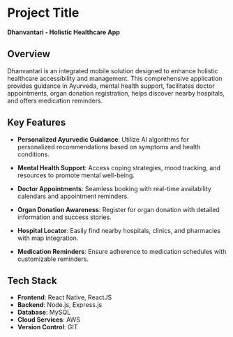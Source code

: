 # Project Title

**Dhanvantari - Holistic Healthcare App**

## Overview

Dhanvantari is an integrated mobile solution designed to enhance holistic healthcare accessibility and management. This comprehensive application provides guidance in Ayurveda, mental health support, facilitates doctor appointments, organ donation registration, helps discover nearby hospitals, and offers medication reminders.

## Key Features

- **Personalized Ayurvedic Guidance**: Utilize AI algorithms for personalized recommendations based on symptoms and health conditions.

- **Mental Health Support**: Access coping strategies, mood tracking, and resources to promote mental well-being.

- **Doctor Appointments**: Seamless booking with real-time availability calendars and appointment reminders.

- **Organ Donation Awareness**: Register for organ donation with detailed information and success stories.

- **Hospital Locator**: Easily find nearby hospitals, clinics, and pharmacies with map integration.

- **Medication Reminders**: Ensure adherence to medication schedules with customizable reminders.

## Tech Stack

- **Frontend**: React Native, ReactJS
- **Backend**: Node.js, Express.js
- **Database**: MySQL
- **Cloud Services**: AWS
- **Version Control**: GIT

